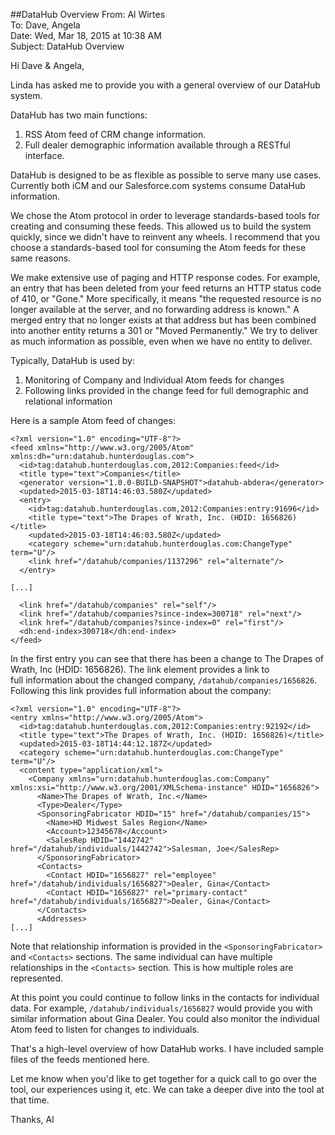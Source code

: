 ##DataHub Overview
From: Al Wirtes  
To: Dave, Angela  
Date: Wed, Mar 18, 2015 at 10:38 AM  
Subject: DataHub Overview  

Hi Dave & Angela,

Linda has asked me to provide you with a general overview of our DataHub system.

DataHub has two main functions:

1. RSS Atom feed of CRM change information.
2. Full dealer demographic information available through a RESTful interface.

DataHub is designed to be as flexible as possible to serve many use cases.  Currently both iCM and our  Salesforce.com systems consume DataHub information. 

We chose the Atom protocol in order to leverage standards-based tools for creating and consuming these feeds.  This  allowed us to build the system quickly, since we didn't have to reinvent any wheels.  I recommend that you choose a standards-based tool for consuming the Atom feeds for these same reasons. 

We make extensive use of paging and HTTP response codes. For example, an entry that has been deleted from your feed returns an HTTP status code of 410, or "Gone."  More specifically, it means "the requested resource is no longer available at the server, and no forwarding address is known." A merged entry that no longer exists at that address but has been combined into another entity returns a 301 or "Moved Permanently." We try to deliver as much information as possible, even when we have no entity to deliver.

Typically, DataHub is used by:

1. Monitoring of Company and Individual Atom feeds for changes
2. Following links provided in the change feed for full demographic and relational information

Here is a sample Atom feed of changes:
````
<?xml version="1.0" encoding="UTF-8"?>
<feed xmlns="http://www.w3.org/2005/Atom" xmlns:dh="urn:datahub.hunterdouglas.com">
  <id>tag:datahub.hunterdouglas.com,2012:Companies:feed</id>
  <title type="text">Companies</title>
  <generator version="1.0.0-BUILD-SNAPSHOT">datahub-abdera</generator>
  <updated>2015-03-18T14:46:03.580Z</updated>
  <entry>
    <id>tag:datahub.hunterdouglas.com,2012:Companies:entry:91696</id>
    <title type="text">The Drapes of Wrath, Inc. (HDID: 1656826)</title>
    <updated>2015-03-18T14:46:03.580Z</updated>
    <category scheme="urn:datahub.hunterdouglas.com:ChangeType" term="U"/>
    <link href="/datahub/companies/1137296" rel="alternate"/>
  </entry>

[...]

  <link href="/datahub/companies" rel="self"/>
  <link href="/datahub/companies?since-index=300718" rel="next"/>
  <link href="/datahub/companies?since-index=0" rel="first"/>
  <dh:end-index>300718</dh:end-index>
</feed>
````
In the first entry you can see that there has been a change to The Drapes of Wrath, Inc (HDID: 1656826). The link element provides a link to full information about the changed company, ```/datahub/companies/1656826```.  Following this link provides full information about the company:
````
<?xml version="1.0" encoding="UTF-8"?>
<entry xmlns="http://www.w3.org/2005/Atom">
  <id>tag:datahub.hunterdouglas.com,2012:Companies:entry:92192</id>
  <title type="text">The Drapes of Wrath, Inc. (HDID: 1656826)</title>
  <updated>2015-03-18T14:44:12.187Z</updated>
  <category scheme="urn:datahub.hunterdouglas.com:ChangeType" term="U"/>
  <content type="application/xml">
    <Company xmlns="urn:datahub.hunterdouglas.com:Company" xmlns:xsi="http://www.w3.org/2001/XMLSchema-instance" HDID="1656826">
      <Name>The Drapes of Wrath, Inc.</Name>
      <Type>Dealer</Type>
      <SponsoringFabricator HDID="15" href="/datahub/companies/15">
        <Name>HD Midwest Sales Region</Name>
        <Account>12345678</Account>
        <SalesRep HDID="1442742" href="/datahub/individuals/1442742">Salesman, Joe</SalesRep>
      </SponsoringFabricator>
      <Contacts>
        <Contact HDID="1656827" rel="employee" href="/datahub/individuals/1656827">Dealer, Gina</Contact>
        <Contact HDID="1656827" rel="primary-contact" href="/datahub/individuals/1656827">Dealer, Gina</Contact>
      </Contacts>
      <Addresses>
[...]
````
Note that relationship information is provided in the ````<SponsoringFabricator>```` and ````<Contacts>```` sections. The same individual can have multiple relationships in the ````<Contacts>```` section. This is how multiple roles are represented.

At this point you could continue to follow links in the contacts for individual data. For example, ````/datahub/individuals/1656827```` would provide you with similar information about Gina Dealer.  You could also monitor the individual Atom feed to listen for changes to individuals.

That's a high-level overview of how DataHub works. I have included sample files of the feeds mentioned here.

Let me know when you'd like to get together for a quick call to go over the tool, our experiences using it, etc. We can take a deeper dive into the tool at that time.

Thanks,
Al
